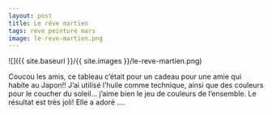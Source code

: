 ```yaml
---
layout: post
title: Le rêve martien
tags: reve peinture mars
image: le-reve-martien.png
---
```

![]({{ site.baseurl }}/{{ site.images }}/le-reve-martien.png)

Coucou les amis, ce tableau c’était pour un cadeau pour une amie qui habite au Japon!! J’ai utilisé l’huile comme technique, ainsi que des couleurs pour le coucher du soleil… j’aime bien le jeu de couleurs de l’ensemble. Le résultat est très joli! Elle a adoré ….